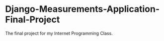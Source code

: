 # Django-Measurements-Application-Final-Project
The final project for my Internet Programming Class.
